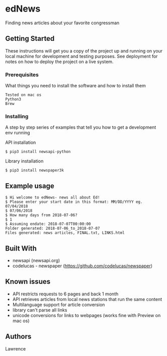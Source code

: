 # edNews

Finding news articles about your favorite congressman

## Getting Started

These instructions will get you a copy of the project up and running on your local machine for development and testing purposes. See deployment for notes on how to deploy the project on a live system.

### Prerequisites

What things you need to install the software and how to install them

```
Tested on mac os
Python3
Brew
```

### Installing

A step by step series of examples that tell you how to get a development env running

API installation

```
$ pip3 install newsapi-python
```

Library installation

```
$ pip3 install newspaper3k
```


## Example usage

```
$ Hi welcome to edNews- news all about Ed!
$ Please enter your start date in this format: MM/DD/YYYY eg. 07/04/2018
$ 07/06/2018
$ How many days from 2018-07-06?
$ 1
$ Assuming endate: 2018-07-07T00:00:00
Folder generated: 2018-07-06_to_2018-07-07
Files generated: news articles, FINAL.txt, LINKS.html
```


## Built With

* newsapi (newsapi.org)
* codelucas - newspaper (https://github.com/codelucas/newspaper)

## Known issues

* API restricts requests to 6 pages and back 1 month
* API retrieves articles from local news stations that run the same content 
* Multilanguage support for article conversion
* library can't parse all links
* unicode conversions for links to webpages (works fine with Preview on mac os)

## Authors

Lawrence 

